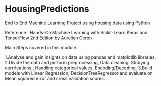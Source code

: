 # HousingPredictions
End to End Machine Learning Project using housing data using Python

Reference : Hands-On Machine Learning with Scikit-Learn,Keras and TensorFlow 2nd Edition by Aurelien Geron

Main Steps covered in this module.

1.Analyse and gain insights on data using pandas and matplotlib libraries.
2.Divide the data and perform preprocessing, Data cleaning, Studying corrrleations , Handling
 categorical values, Encoding/Decoding.
3.Build models with Linear Regression, DecisionTreeRegressor and evaluate on Mean squared error and cross validation scores.
